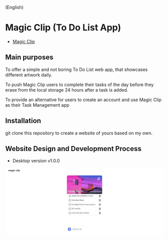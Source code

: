 (English)
# Magic Clip (To Do List App)
- [Magic Clip]() 

## Main purposes

To offer a simple and not boring To Do List web app, that showcases different artwork daily.

To push Magic Clip users to complete their tasks of the day before they erase from the local storage 24 hours after a task is added.

To provide an alternative for users to create an account and use Magic Clip as their Task Management app

## Installation

git clone this repository to create a website of yours based on my own.

## Website Design and Development Process

- Desktop version v1.0.0

![Desktop Screenshot #1](design/Screenshot_main_1.jpeg)
